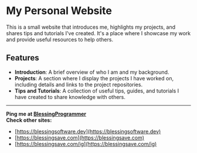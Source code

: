 # My Personal Website

This is a small website that introduces me, highlights my projects, and shares tips and tutorials I've created. It's a place where I showcase my work and provide useful resources to help others.

## Features

- **Introduction**: A brief overview of who I am and my background.
- **Projects**: A section where I display the projects I have worked on, including details and links to the project repositories.
- **Tips and Tutorials**: A collection of useful tips, guides, and tutorials I have created to share knowledge with others.

---

**Ping me at [BlessingProgrammer](mailto:ngocanh.contact.information@gmail.com)**  
**Check other sites:**
- [https://blessingsoftware.dev](https://blessingsoftware.dev)
- [https://blessingsave.com](https://blessingsave.com)
- [https://blessingsave.com/ig](https://blessingsave.com/ig)
